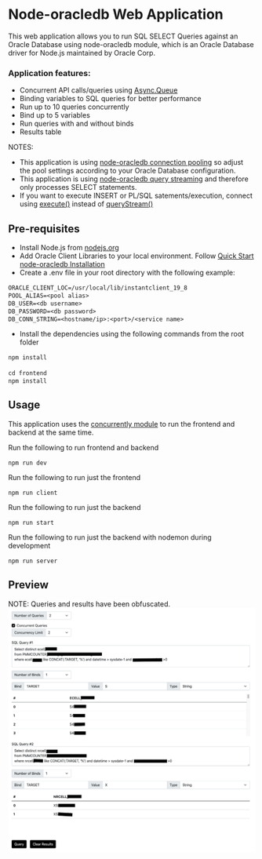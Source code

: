 # Node-oracledb Web Application

This web application allows you to run SQL SELECT Queries against an Oracle Database using node-oracledb module, which is an Oracle Database driver for Node.js maintained by Oracle Corp.

### Application features:

- Concurrent API calls/queries using [Async.Queue](https://caolan.github.io/async/v3/docs.html#queue)
- Binding variables to SQL queries for better performance
- Run up to 10 queries concurrently
- Bind up to 5 variables
- Run queries with and without binds
- Results table

NOTES:

- This application is using [node-oracledb connection pooling](https://oracle.github.io/node-oracledb/doc/api.html#-153-connection-pooling) so adjust the pool settings according to your Oracle Database configuration.
- This application is using [node-oracledb query streaming](https://oracle.github.io/node-oracledb/doc/api.html#-1613-query-streaming) and therefore only processes SELECT statements.
- If you want to execute INSERT or PL/SQL satements/execution, connect using [execute()](https://oracle.github.io/node-oracledb/doc/api.html#-426-connectionexecute) instead of [queryStream()](https://oracle.github.io/node-oracledb/doc/api.html#-4213-connectionquerystream)

## Pre-requisites

- Install Node.js from [nodejs.org](https://nodejs.org/en/download/)
- Add Oracle Client Libraries to your local environment. Follow [Quick Start node-oracledb Installation](https://oracle.github.io/node-oracledb/INSTALL.html#-2-quick-start-node-oracledb-installation)
- Create a .env file in your root directory with the following example:

```
ORACLE_CLIENT_LOC=/usr/local/lib/instantclient_19_8
POOL_ALIAS=<pool alias>
DB_USER=<db username>
DB_PASSWORD=<db password>
DB_CONN_STRING=<hostname/ip>:<port>/<service name>
```

- Install the dependencies using the following commands from the root folder

```
npm install

cd frontend
npm install
```

## Usage

This application uses the [concurrently module](https://www.npmjs.com/package/concurrently) to run the frontend and backend at the same time.

Run the following to run frontend and backend

```
npm run dev
```

Run the following to run just the frontend

```
npm run client
```

Run the following to run just the backend

```
npm run start
```

Run the following to run just the backend with nodemon during development

```
npm run server
```

## Preview
NOTE: Queries and results have been obfuscated.
![Alt text](./preview.png?raw=true 'Preview')
